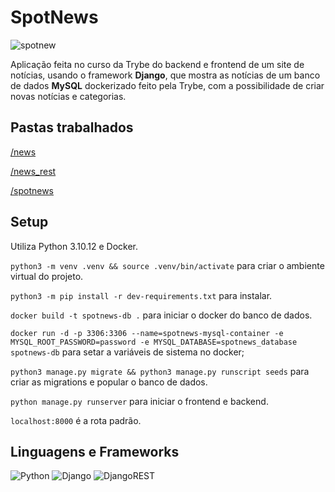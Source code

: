 # SpotNews

![spotnew](https://github.com/thiagopicorelli/spotnews/assets/60528610/ba944310-4c32-474c-8d5a-7c157e2c559d)

Aplicação feita no curso da Trybe do backend e frontend de um site de notícias, usando o framework **Django**, que mostra as notícias de um banco de dados **MySQL** dockerizado feito pela Trybe, com a possibilidade de criar novas notícias e categorias.

## Pastas trabalhados
[/news](https://github.com/thiagopicorelli/spotnews/tree/main/news)

[/news_rest](https://github.com/thiagopicorelli/spotnews/tree/main/news_rest)

[/spotnews](https://github.com/thiagopicorelli/spotnews/tree/main/spotnews)

## Setup
Utiliza Python 3.10.12 e Docker.

`python3 -m venv .venv && source .venv/bin/activate` para criar o ambiente virtual do projeto.

`python3 -m pip install -r dev-requirements.txt` para instalar.

`docker build -t spotnews-db .` para iniciar o docker do banco de dados.

`docker run -d -p 3306:3306 --name=spotnews-mysql-container -e MYSQL_ROOT_PASSWORD=password -e MYSQL_DATABASE=spotnews_database spotnews-db` para setar a variáveis de sistema no docker;

`python3 manage.py migrate && python3 manage.py runscript seeds` para criar as migrations e popular o banco de dados.

`python manage.py runserver` para iniciar o frontend e backend.

`localhost:8000` é a rota padrão.

## Linguagens e Frameworks
![Python](https://img.shields.io/badge/python-3670A0?style=for-the-badge&logo=python&logoColor=ffdd54)
![Django](https://img.shields.io/badge/django-%23092E20.svg?style=for-the-badge&logo=django&logoColor=white)
![DjangoREST](https://img.shields.io/badge/DJANGO-REST-ff1709?style=for-the-badge&logo=django&logoColor=white&color=ff1709&labelColor=gray)
